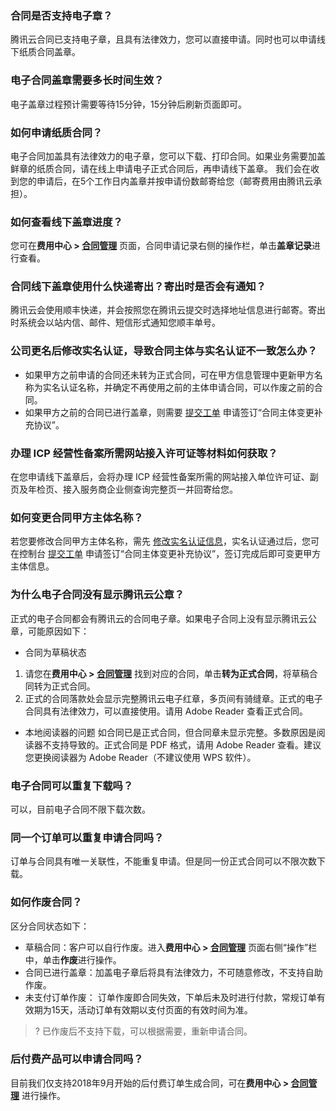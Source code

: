 ### 合同是否支持电子章？
腾讯云合同已支持电子章，且具有法律效力，您可以直接申请。同时也可以申请线下纸质合同盖章。

### 电子合同盖章需要多长时间生效？
 电子盖章过程预计需要等待15分钟，15分钟后刷新页面即可。

### 如何申请纸质合同？
电子合同加盖具有法律效力的电子章，您可以下载、打印合同。如果业务需要加盖鲜章的纸质合同，请在线上申请电子正式合同后，再申请线下盖章。
我们会在收到您的申请后，在5个工作日内盖章并按申请份数邮寄给您（邮寄费用由腾讯云承担）。

### 如何查看线下盖章进度？
您可在**费用中心 > [合同管理](https://console.cloud.tencent.com/expense/contract)** 页面，合同申请记录右侧的操作栏，单击**盖章记录**进行查看。

### 合同线下盖章使用什么快递寄出？寄出时是否会有通知？
腾讯云会使用顺丰快递，并会按照您在腾讯云提交时选择地址信息进行邮寄。寄出时系统会以站内信、邮件、短信形式通知您顺丰单号。

### 公司更名后修改实名认证，导致合同主体与实名认证不一致怎么办？
- 如果甲方之前申请的合同还未转为正式合同，可在甲方信息管理中更新甲方名称为实名认证名称，并确定不再使用之前的主体申请合同，可以作废之前的合同。
- 如果甲方之前的合同已进行盖章，则需要 [提交工单](https://console.cloud.tencent.com/workorder/category) 申请签订“合同主体变更补充协议”。

### 办理 ICP 经营性备案所需网站接入许可证等材料如何获取？
在您申请线下盖章后，会将办理 ICP 经营性备案所需的网站接入单位许可证、副页及年检页、接入服务商企业侧查询完整页一并回寄给您。

### 如何变更合同甲方主体名称？
若您要修改合同甲方主体名称，需先 [修改实名认证信息](https://console.cloud.tencent.com/developer/auth)，实名认证通过后，您可在控制台 [提交工单](https://console.cloud.tencent.com/workorder/category) 申请签订“合同主体变更补充协议”，签订完成后即可变更甲方主体信息。

### 为什么电子合同没有显示腾讯云公章？
正式的电子合同都会有腾讯云的合同电子章。如果电子合同上没有显示腾讯云公章，可能原因如下：
- 合同为草稿状态
 1. 请您在**费用中心 > [合同管理](https://console.cloud.tencent.com/expense/contract)** 找到对应的合同，单击**转为正式合同**，将草稿合同转为正式合同。
 2. 正式的合同落款处会显示完整腾讯云电子红章，多页间有骑缝章。正式的电子合同具有法律效力，可以直接使用。请用 Adobe Reader 查看正式合同。
- 本地阅读器的问题
如合同已是正式合同，但合同章未显示完整。多数原因是阅读器不支持导致的。正式合同是 PDF 格式，请用 Adobe Reader 查看。建议您更换阅读器为 Adobe Reader（不建议使用 WPS 软件）。

### 电子合同可以重复下载吗？
可以，目前电子合同不限下载次数。

### 同一个订单可以重复申请合同吗？
订单与合同具有唯一关联性，不能重复申请。但是同一份正式合同可以不限次数下载。

### 如何作废合同？
区分合同状态如下： 
- 草稿合同：客户可以自行作废。进入**费用中心 > [合同管理](https://console.cloud.tencent.com/expense/contract)** 页面右侧“操作”栏中，单击**作废**进行操作。
- 合同已进行盖章：加盖电子章后将具有法律效力，不可随意修改，不支持自助作废。
- 未支付订单作废： 订单作废即合同失效，下单后未及时进行付款，常规订单有效期为15天，活动订单有效期以支付页面的有效时间为准。

>? 已作废后不支持下载，可以根据需要，重新申请合同。
>

### 后付费产品可以申请合同吗？
目前我们仅支持2018年9月开始的后付费订单生成合同，可在**费用中心 > [合同管理](https://console.cloud.tencent.com/expense/contract)** 进行操作。


